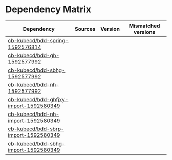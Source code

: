 # Dependency Matrix

Dependency | Sources | Version | Mismatched versions
---------- | ------- | ------- | -------------------
[cb-kubecd/bdd-spring-1592576814](https://github.com/cb-kubecd/bdd-spring-1592576814.git) |  | []() | 
[cb-kubecd/bdd-gh-1592577992](https://github.com/cb-kubecd/bdd-gh-1592577992.git) |  | []() | 
[cb-kubecd/bdd-sbhg-1592577992](https://github.com/cb-kubecd/bdd-sbhg-1592577992.git) |  | []() | 
[cb-kubecd/bdd-nh-1592577992](https://github.com/cb-kubecd/bdd-nh-1592577992.git) |  | []() | 
[cb-kubecd/bdd-ghfjxy-import-1592580349](https://github.com/cb-kubecd/bdd-ghfjxy-import-1592580349.git) |  | []() | 
[cb-kubecd/bdd-nh-import-1592580349](https://github.com/cb-kubecd/bdd-nh-import-1592580349.git) |  | []() | 
[cb-kubecd/bdd-sbrp-import-1592580349](https://github.com/cb-kubecd/bdd-sbrp-import-1592580349.git) |  | []() | 
[cb-kubecd/bdd-sbhg-import-1592580349](https://github.com/cb-kubecd/bdd-sbhg-import-1592580349.git) |  | []() | 
